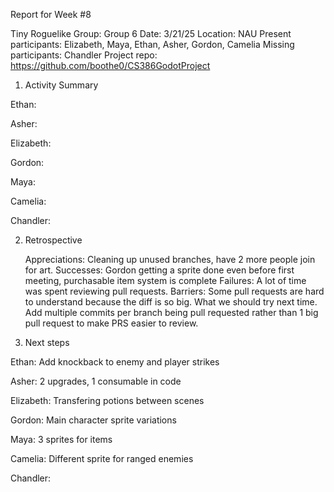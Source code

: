 Report for Week #8

Tiny Roguelike
Group: Group 6
Date: 3/21/25
Location: NAU
Present participants: Elizabeth, Maya, Ethan, Asher, Gordon, Camelia
Missing participants: Chandler
Project repo: https://github.com/boothe0/CS386GodotProject
1. Activity Summary

Ethan:

Asher:

Elizabeth:

Gordon:

Maya: 

Camelia: 

Chandler:


2. Retrospective

    Appreciations: Cleaning up unused branches, have 2 more people join for art.
    Successes: Gordon getting a sprite done even before first meeting, purchasable item system is complete
    Failures: A lot of time was spent reviewing pull requests.
    Barriers: Some pull requests are hard to understand because the diff is so big.
    What we should try next time. 
    Add multiple commits per branch being pull requested rather than 1 big pull request to make PRS easier to review.

3. Next steps

Ethan: Add knockback to enemy and player strikes

Asher: 2 upgrades, 1 consumable in code 

Elizabeth: Transfering potions between scenes

Gordon: Main character sprite variations

Maya: 3 sprites for items

Camelia: Different sprite for ranged enemies

Chandler:

